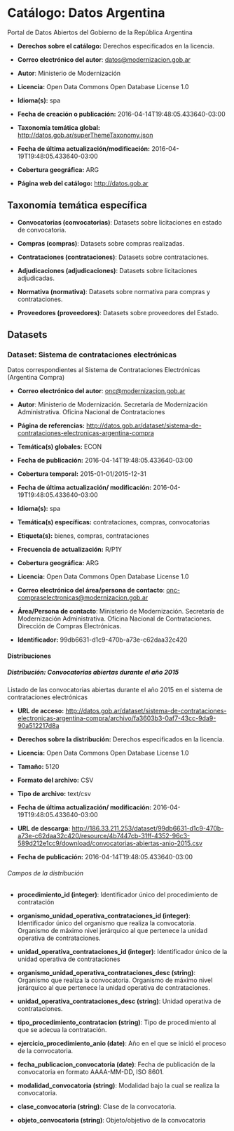 # Catálogo: Datos Argentina

Portal de Datos Abiertos del Gobierno de la República Argentina

* **Derechos sobre el catálogo:** Derechos especificados en la licencia.

* **Correo electrónico del autor**: datos@modernizacion.gob.ar

* **Autor**: Ministerio de Modernización

* **Licencia:** Open Data Commons Open Database License 1.0

* **Idioma(s):** spa

* **Fecha de creación o publicación:** 2016-04-14T19:48:05.433640-03:00

* **Taxonomía temática global:** http://datos.gob.ar/superThemeTaxonomy.json

* **Fecha de última actualización/modificación:** 2016-04-19T19:48:05.433640-03:00

* **Cobertura geográfica:** ARG

* **Página web del catálogo:** http://datos.gob.ar

## Taxonomía temática específica

* **Convocatorias (convocatorias)**: Datasets sobre licitaciones en estado de convocatoria.

* **Compras (compras)**: Datasets sobre compras realizadas.

* **Contrataciones (contrataciones)**: Datasets sobre contrataciones.

* **Adjudicaciones (adjudicaciones)**: Datasets sobre licitaciones adjudicadas.

* **Normativa (normativa)**: Datasets sobre normativa para compras y contrataciones.

* **Proveedores (proveedores)**: Datasets sobre proveedores del Estado.

## Datasets

### Dataset: Sistema de contrataciones electrónicas

Datos correspondientes al Sistema de Contrataciones Electrónicas (Argentina Compra)

* **Correo electrónico del autor**: onc@modernizacion.gob.ar

* **Autor**: Ministerio de Modernización. Secretaría de Modernización Administrativa. Oficina Nacional de Contrataciones

* **Página de referencias:** http://datos.gob.ar/dataset/sistema-de-contrataciones-electronicas-argentina-compra

* **Temática(s) globales:** ECON

* **Fecha de publicación:** 2016-04-14T19:48:05.433640-03:00

* **Cobertura temporal:** 2015-01-01/2015-12-31

* **Fecha de última actualización/ modificación:** 2016-04-19T19:48:05.433640-03:00

* **Idioma(s):** spa

* **Temática(s) específicas:** contrataciones, compras, convocatorias

* **Etiqueta(s):** bienes, compras, contrataciones

* **Frecuencia de actualización:** R/P1Y

* **Cobertura geográfica:** ARG

* **Licencia:** Open Data Commons Open Database License 1.0

* **Correo electrónico del área/persona de contacto**: onc-compraselectronicas@modernizacion.gob.ar

* **Área/Persona de contacto**: Ministerio de Modernización. Secretaría de Modernización Administrativa. Oficina Nacional de Contrataciones. Dirección de Compras Electrónicas.

* **Identificador:** 99db6631-d1c9-470b-a73e-c62daa32c420

#### Distribuciones

##### Distribución: Convocatorias abiertas durante el año 2015

Listado de las convocatorias abiertas durante el año 2015 en el sistema de contrataciones electrónicas

* **URL de acceso:** http://datos.gob.ar/dataset/sistema-de-contrataciones-electronicas-argentina-compra/archivo/fa3603b3-0af7-43cc-9da9-90a512217d8a

* **Derechos sobre la distribución:** Derechos especificados en la licencia.

* **Licencia:** Open Data Commons Open Database License 1.0

* **Tamaño:** 5120

* **Formato del archivo:** CSV

* **Tipo de archivo:** text/csv

* **Fecha de última actualización/ modificación:** 2016-04-19T19:48:05.433640-03:00

* **URL de descarga:** http://186.33.211.253/dataset/99db6631-d1c9-470b-a73e-c62daa32c420/resource/4b7447cb-31ff-4352-96c3-589d212e1cc9/download/convocatorias-abiertas-anio-2015.csv

* **Fecha de publicación:** 2016-04-14T19:48:05.433640-03:00

###### Campos de la distribución

* **procedimiento_id (integer)**: Identificador único del procedimiento de contratación

* **organismo_unidad_operativa_contrataciones_id (integer)**: Identificador único del organismo que realiza la convocatoria. Organismo de máximo nivel jerárquico al que pertenece la unidad operativa de contrataciones.

* **unidad_operativa_contrataciones_id (integer)**: Identificador único de la unidad operativa de contrataciones

* **organismo_unidad_operativa_contrataciones_desc (string)**: Organismo que realiza la convocatoria. Organismo de máximo nivel jerárquico al que pertenece la unidad operativa de contrataciones.

* **unidad_operativa_contrataciones_desc (string)**: Unidad operativa de contrataciones.

* **tipo_procedimiento_contratacion (string)**: Tipo de procedimiento al que se adecua la contratación.

* **ejercicio_procedimiento_anio (date)**: Año en el que se inició el proceso de la convocatoria.

* **fecha_publicacion_convocatoria (date)**: Fecha de publicación de la convocatoria en formato AAAA-MM-DD, ISO 8601.

* **modalidad_convocatoria (string)**: Modalidad bajo la cual se realiza la convocatoria.

* **clase_convocatoria (string)**: Clase de la convocatoria.

* **objeto_convocatoria (string)**: Objeto/objetivo de la convocatoria